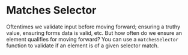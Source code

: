 # Matches Selector

Oftentimes we validate input before moving forward; ensuring a truthy value, ensuring forms data is valid, etc.  But how often do we ensure an element qualifies for moving forward?  You can use a ```matchesSelector``` function to validate if an element is of a given selector match.